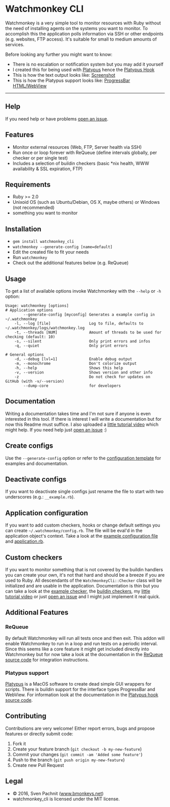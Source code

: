 # Watchmonkey CLI

Watchmonkey is a very simple tool to monitor resources with Ruby without the need of installing agents on the systems you want to monitor. To accomplish this the application polls information via SSH or other endpoints (e.g. websites, FTP access). It's suitable for small to medium amounts of services.

Before looking any further you might want to know:

  * There is no escalation or notification system but you may add it yourself
  * I created this for being used with [Platypus](http://sveinbjorn.org/platypus) hence the [Platypus Hook](https://github.com/2called-chaos/watchmonkey_cli/blob/master/lib/watchmonkey_cli/hooks/platypus.rb)
  * This is how the text output looks like: [Screenshot](http://imgur.com/8yLYnKb)
  * This is how the Platypus support looks like: [ProgressBar](http://imgur.com/Vd8ZD7A) [HTML/WebView](http://imgur.com/5FwmWFZ)

---

## Help
If you need help or have problems [open an issue](https://github.com/2called-chaos/watchmonkey_cli/issues/new).


## Features
  * Monitor external resources (Web, FTP, Server health via SSH)
  * Run once or loop forever with ReQueue (define intervals globally, per checker or per single test)
  * Includes a selection of buildin checkers (basic *nix health, WWW availability & SSL expiration, FTP)


## Requirements
  * Ruby >= 2.0
  * Unixoid OS (such as Ubuntu/Debian, OS X, maybe others) or Windows (not recommended)
  * something you want to monitor


## Installation
  * `gem install watchmonkey_cli`
  * `watchmonkey --generate-config [name=default]`
  * Edit the created file to fit your needs
  * Run `watchmonkey`
  * Check out the additional features below (e.g. ReQueue)


## Usage
To get a list of available options invoke Watchmonkey with the `--help` or `-h` option:

    Usage: watchmonkey [options]
    # Application options
            --generate-config [myconfig] Generates a example config in ~/.watchmonkey
        -l, --log [file]                 Log to file, defaults to ~/.watchmonkey/logs/watchmonkey.log
        -t, --threads [NUM]              Amount of threads to be used for checking (default: 10)
        -s, --silent                     Only print errors and infos
        -q, --quiet                      Only print errors

    # General options
        -d, --debug [lvl=1]              Enable debug output
        -m, --monochrome                 Don't colorize output
        -h, --help                       Shows this help
        -v, --version                    Shows version and other info
        -z                               Do not check for updates on GitHub (with -v/--version)
            --dump-core                  for developers


## Documentation
Writing a documentation takes time and I'm not sure if anyone is even interested in this tool. If there is interest I will write a documentation but for now this Readme must suffice. I also uploaded a [little tutorial video](???) which might help. If you need help just [open an issue](https://github.com/2called-chaos/watchmonkey_cli/issues/new) :)


## Create configs
Use the `--generate-config` option or refer to the [configuration template](https://github.com/2called-chaos/watchmonkey_cli/blob/master/lib/watchmonkey_cli/application/configuration.tpl) for examples and documentation.


## Deactivate configs
If you want to deactivate single configs just rename the file to start with two underscores (e.g.: `__example.rb`).


## Application configuration
If you want to add custom checkers, hooks or change default settings you can create `~/.watchmonkey/config.rb`. The file will be eval'd in the application object's context. Take a look at the [example configuration file](https://github.com/2called-chaos/watchmonkey_cli/blob/master/lib/watchmonkey_cli/application.rb) and [application.rb](https://github.com/2called-chaos/watchmonkey_cli/blob/master/lib/watchmonkey_cli/doc/config_example.rb).


## Custom checkers
If you want to monitor something that is not covered by the buildin handlers you can create your own, it's not that hard and should be a breeze if you are used to Ruby. All descendants of the `WatchmonkeyCli::Checker` class will be initialized and are usable in the application. Documentation is thin but you can take a look at the [example checker](https://github.com/2called-chaos/watchmonkey_cli/blob/master/lib/watchmonkey_cli/doc/checker_example.rb), the [buildin checkers](https://github.com/2called-chaos/watchmonkey_cli/tree/master/lib/watchmonkey_cli/checkers), my [little tutorial video](???) or just [open an issue](https://github.com/2called-chaos/watchmonkey_cli/issues/new) and I might just implement it real quick.


## Additional Features

### ReQueue
By default Watchmonkey will run all tests once and then exit. This addon will enable Watchmonkey to run in a loop and run tests on a periodic interval.
Since this seems like a core feature it might get included directly into Watchmonkey but for now take a look at the documentation in the [ReQueue source code](https://github.com/2called-chaos/watchmonkey_cli/blob/master/lib/watchmonkey_cli/hooks/requeue.rb) for integration instructions.

### Platypus support
[Platypus](http://sveinbjorn.org/platypus) is a MacOS software to create dead simple GUI wrappers for scripts. There is buildin support for the interface types ProgressBar and WebView. For information look at the documentation in the [Platypus hook source code](https://github.com/2called-chaos/watchmonkey_cli/blob/master/lib/watchmonkey_cli/hooks/platypus.rb).


## Contributing
  Contributions are very welcome! Either report errors, bugs and propose features or directly submit code:

  1. Fork it
  2. Create your feature branch (`git checkout -b my-new-feature`)
  3. Commit your changes (`git commit -am 'Added some feature'`)
  4. Push to the branch (`git push origin my-new-feature`)
  5. Create new Pull Request


## Legal
* © 2016, Sven Pachnit (www.bmonkeys.net)
* watchmonkey_cli is licensed under the MIT license.
